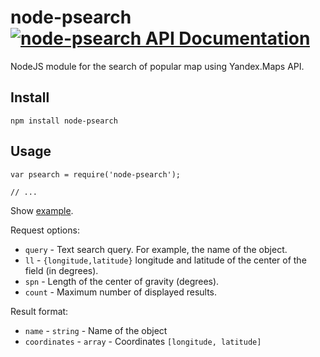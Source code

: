 # node-psearch [![node-psearch API Documentation](https://www.omniref.com/js/npm/node-psearch.png)](https://www.omniref.com/js/npm/node-psearch)
NodeJS module for the search of popular map using Yandex.Maps API.

## Install
```
npm install node-psearch
```

## Usage

```
var psearch = require('node-psearch');

// ...
```

Show [example](https://github.com/wcoder/node-psearch/blob/master/example/run.js).



Request options:

* `query` - Text search query. For example, the name of the object.
* `ll` - `{longitude,latitude}` longitude and latitude of the center of the field (in degrees).
* `spn` - Length of the center of gravity (degrees).
* `count` - Maximum number of displayed results.

Result format:

* `name` - `string` - Name of the object
* `coordinates` - `array` - Сoordinates `[longitude, latitude]`
